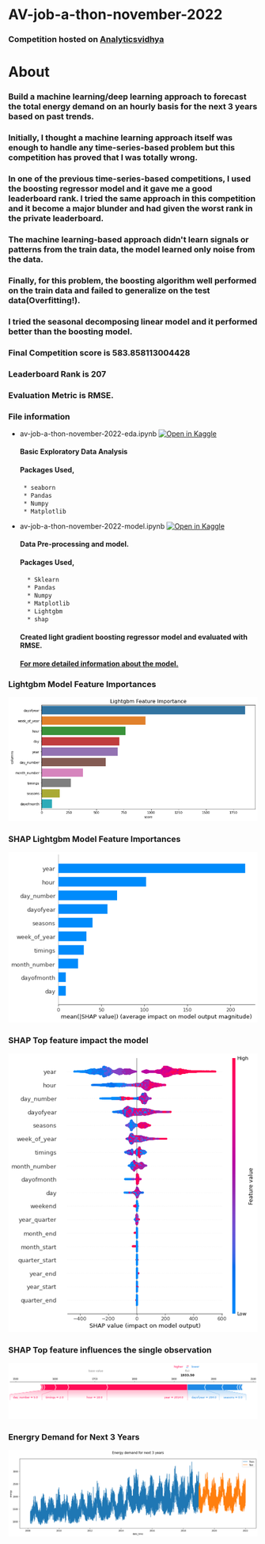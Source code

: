 # AV-job-a-thon-november-2022

### Competition hosted on <a href="https://datahack.analyticsvidhya.com/contest/job-a-thon-november-2022/#About">Analyticsvidhya</a>

# About

### Build a machine learning/deep learning approach to forecast the total energy demand on an hourly basis for the next 3 years based on past trends.

### Initially, I thought a machine learning approach itself was enough to handle any time-series-based problem but this competition has proved that I was totally wrong.

### In one of the previous time-series-based competitions, I used the boosting regressor model and it gave me a good leaderboard rank. I tried the same approach in this competition and it become a major blunder and had given the worst rank in the private leaderboard.

### The machine learning-based approach didn't learn signals or patterns from the train data, the model learned only noise from the data.

### Finally, for this problem, the boosting algorithm well performed on the train data and failed to generalize on the test data(Overfitting!).

### I tried the seasonal decomposing linear model and it performed better than the boosting model.

### Final Competition score is 583.858113004428

### Leaderboard Rank is 207

### Evaluation Metric is RMSE.

### File information
 
 * av-job-a-thon-november-2022-eda.ipynb [![Open in Kaggle](https://img.shields.io/static/v1?label=&message=Open%20in%20Kaggle&labelColor=grey&color=blue&logo=kaggle)](https://www.kaggle.com/hari141v/av-job-a-thon-november-2022-eda)
    #### Basic Exploratory Data Analysis
    #### Packages Used,
        * seaborn
        * Pandas
        * Numpy
        * Matplotlib
* av-job-a-thon-november-2022-model.ipynb [![Open in Kaggle](https://img.shields.io/static/v1?label=&message=Open%20in%20Kaggle&labelColor=grey&color=blue&logo=kaggle)](https://www.kaggle.com/hari141v/av-job-a-thon-november-2022-model)
    #### Data Pre-processing and model. 
    #### Packages Used,
        * Sklearn
        * Pandas
        * Numpy
        * Matplotlib
        * Lightgbm
        * shap
     #### Created light gradient boosting regressor model and evaluated with RMSE. 
     #### [For more detailed information about the model.](https://github.com/hariprasath-v/AV-job-a-thon-november-2022/blob/main/Approach_AV_job_a_thon_November_2022.pdf)
     

### Lightgbm Model Feature Importances
![Alt text](https://github.com/hariprasath-v/AV-job-a-thon-november-2022/blob/main/Model%20Visualization/Lightgbm%20regressor%20top%20feature%20importances.png)

### SHAP Lightgbm Model Feature Importances
![Alt text](https://github.com/hariprasath-v/AV-job-a-thon-november-2022/blob/main/Model%20Visualization/SHAP%20Lightgbm%20regressor%20top%20feature%20importances.png)

### SHAP Top feature impact the model
![Alt text](https://github.com/hariprasath-v/AV-job-a-thon-november-2022/blob/main/Model%20Visualization/SHAP%20-%20Top%20feature%20impact%20the%20model.png)

### SHAP Top feature influences the single observation
![Alt text](https://github.com/hariprasath-v/AV-job-a-thon-november-2022/blob/main/Model%20Visualization/SHAP%20-%20Feature%20impact%20the%20single%20obsevartion.png)

### Energry Demand for Next 3 Years
![Alt text](https://github.com/hariprasath-v/AV-job-a-thon-november-2022/blob/main/Model%20Visualization/Train%20and%20Test%20plot.png)
